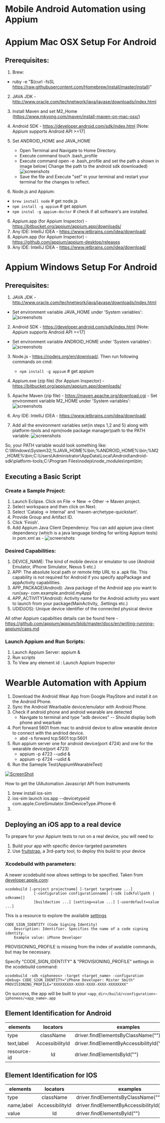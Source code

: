 # Mobile Android Automation using Appium

# Appium Mac OSX Setup For Android
## Prerequisites:
1. Brew:
  * ruby -e "$(curl -fsSL https://raw.githubusercontent.com/Homebrew/install/master/install)"
2. JAVA JDK - http://www.oracle.com/technetwork/java/javase/downloads/index.html
3. Install Maven and set M2_Home (https://www.mkyong.com/maven/install-maven-on-mac-osx/)
4. Android SDK - https://developer.android.com/sdk/index.html [Note: Appium supports Android API >=17]
5. Set ANDROID_HOME and JAVA_HOME
   * Open Terminal and Navigate to Home Directory.
   * Execute command touch .bash_profile
   * Execute command open -e .bash_profile and set the path a shown in image below( Change the path to the android sdk downloaded)
![screenshots](https://raw.githubusercontent.com/SmritiTuteja/VodQa_MobileAutomationWorkShop/master/screenshots/set_bash_profile.png)
   * Save the file and Execute "set" in your terminal and restart your terminal for the changes to reflect.

5. Node.js and Appium:
  * `brew install node`    # get node.js
  * `npm install -g appium`     # get appium
  * `npm instal -g appium-doctor` # check if all software's are installed.
6. Appium.app (for Appium Inspector) - https://bitbucket.org/appium/appium.app/downloads/
7. Any IDE: IntelliJ IDEA - https://www.jetbrains.com/idea/download/
7. Appium.app (for Appium Inspector) - https://github.com/appium/appium-desktop/releases
8. Any IDE: IntelliJ IDEA - https://www.jetbrains.com/idea/download/

# Appium Windows Setup For Android
## Prerequisites:
1. JAVA JDK - http://www.oracle.com/technetwork/java/javase/downloads/index.html
  * Set environment variable JAVA_HOME under 'System variables':  ![screenshots](https://raw.githubusercontent.com/SmritiTuteja/VodQa_MobileAutomationWorkShop/master/screenshots/set%20java-home.PNG)

2. Android SDK - https://developer.android.com/sdk/index.html [Note: Appium supports Android API >=17]
  * Set environment variable ANDROID_HOME under 'System variables': ![screenshots](https://raw.githubusercontent.com/SmritiTuteja/VodQa_MobileAutomationWorkShop/master/screenshots/set%20android-home.PNG)

3. Node.js - https://nodejs.org/en/download/. Then run following commands on cmd:
    * `npm install -g appium`    # get appium
4. Appium.exe (zip file) (for Appium Inspector) - https://bitbucket.org/appium/appium.app/downloads/
5. Apache Maven (zip file) - https://maven.apache.org/download.cgi - Set environment variable M2_HOME under 'System variables': 
![screenshots](https://raw.githubusercontent.com/SmritiTuteja/VodQa_MobileAutomationWorkShop/master/screenshots/set%20maven-home.PNG)

6. Any IDE: IntelliJ IDEA - https://www.jetbrains.com/idea/download/
7. Add all the environment variables set(in steps 1,2 and 5) along with platform-tools and npm(node package manager)path to the PATH variable: 
![screenshots](https://raw.githubusercontent.com/SmritiTuteja/VodQa_MobileAutomationWorkShop/master/screenshots/set%20path%20variable.PNG)

So, your PATH variable would look something like:
C:\Windows\System32;%JAVA_HOME%\bin;%ANDROID_HOME%\bin;%M2_HOME%\bin;C:\Users\Administrator\AppData\Local\Android\android-sdk\platform-tools;C:\Program Files\nodejs\node_modules\npm\bin;




## Executing a Basic Script 
### Create a Sample Project:
1. Launch Eclipse. Click on File -> New -> Other -> Maven project.
2. Select workspace and then click on Next.
3. Select 'Catalog -> Internal' and 'maven-archetype-quickstart'.
3. Provide Group and Artifact ID.
4. Click 'Finish'.
5. Add Appium Java Client Dependency: You can add appium java client dependency (which is a java language binding for writing Appium tests) in pom.xml as - ![screenshots](https://raw.githubusercontent.com/saikrishna321/VodQa_MobileAutomationWorkShop/master/screenshots/java_client_dependency.PNG)

### Desired Capabilities: 
1.  DEVICE_NAME: The kind of mobile device or emulator to use (Android Emulator, iPhone Simulator, Nexus 5 etc.)
2.  APP: The absolute local path or remote http URL to a .apk file. This capability is not required for Android if you specify appPackage and appActivity capabilities.
3.  APP_PACKAGE(Android): Java package of the Android app you want to run(say- com.example.android.myApp)
4.  APP_ACTIVITY(Android): Activity name for the Android activity you want to launch from your package(MainActivity, .Settings etc.)
5.  UDID(iOS): Unique device identifier of the connected physical device

All other Appium capabilties details can be found here - https://github.com/appium/appium/blob/master/docs/en/writing-running-appium/caps.md

### Launch Appium and Run Scripts:
1. Launch Appium Server:  appium &
2. Run scripts
3. To View any element id : Launch Appium Inspector

# Wearble Automation with Appium

 1. Download the Android Wear App from Google PlayStore and install it on the Android Phone.
 2. Sync the Android Wearbable device/emulator with Android Phone.
 3. Check if android phone and android wearable are detected
    * Navigate to terminal and type "adb devices" -- Should display both phone and wearbale
 4. Port forward 5601 from mac to android device to allow wearable device to connect with the andriod device.
    * abd -s <device-serial-no> forward tcp:5601 tcp:5601
 5. Run appium server one for android device(port 4724) and one for the wearable device(port 4723)
    * appium -p 4723 --udid <wearbale-serial-number> &
    * appium -p 4724 --udid <android-phone-serial-number> &
 6. Run the Sameple Test(AppiumWearableTest)
 
[![ScreenShot](https://i.ytimg.com/vi/ULXhQTyLVIA/0.jpg?time=1439788986539)](https://www.youtube.com/watch?v=ULXhQTyLVIA)


How to get the UIAutomation Javascript API from Instruments

  1. brew install ios-sim
  2. ios-sim launch ios.app --devicetypeid com.apple.CoreSimulator.SimDeviceType.iPhone-6  
  3. 
  
## Deploying an iOS app to a real device

To prepare for your Appium tests to run on a real device, you will need to:

1. Build your app with specific device-targeted parameters
1. Use [fruitstrap](https://github.com/ghughes/fruitstrap), a 3rd-party tool,
 to deploy this build to your device

### Xcodebuild with parameters:
A newer xcodebuild now allows settings to be specified. Taken from [developer.apple.com](https://developer.apple.com/library/mac/#documentation/Darwin/Reference/ManPages/man1/xcodebuild.1.html):

```center
xcodebuild [-project projectname] [-target targetname ...]
             [-configuration configurationname] [-sdk [sdkfullpath | sdkname]]
             [buildaction ...] [setting=value ...] [-userdefault=value ...]
```

This is a resource to explore the available [settings](https://developer.apple.com/library/mac/#documentation/DeveloperTools/Reference/XcodeBuildSettingRef/1-Build_Setting_Reference/build_setting_ref.html#//apple_ref/doc/uid/TP40003931-CH3-DontLinkElementID_10)

```center
CODE_SIGN_IDENTITY (Code Signing Identity)
    Description: Identifier. Specifies the name of a code signing identity.
    Example value: iPhone Developer
```

PROVISIONING_PROFILE is missing from the index of available commands,
but may be necessary.

Specify "CODE_SIGN_IDENTITY" & "PROVISIONING_PROFILE" settings in the
xcodebuild command:

```center
xcodebuild -sdk <iphoneos> -target <target_name> -configuration <Debug> CODE_SIGN_IDENTITY="iPhone Developer: Mister Smith" PROVISIONING_PROFILE="XXXXXXXXX-XXXX-XXXX-XXXX-XXXXXXXX"
```

On success, the app will be built to your ```<app_dir>/build/<configuration>-iphoneos/<app_name>.app```


## Element Identification for Android
| elements      | locators      | examples |
| ------------- |:-------------:| ---------|
| type          | className     | driver.findElementsByClassName("")|
| text,label    | AccessibilityId|driver.findElementByAccessibilityId("").click();|
| resource-id |  Id      |driver.findElementsById("")|

## Element Identification for IOS
| elements      | locators      | examples |
| ------------- |:-------------:| ---------|
| type          | className     | driver.findElementsByClassName("")|
| name,label    | AccessibilityId|driver.findElementByAccessibilityId("").click();|
| value |  Id      |driver.findElementsById("")|
